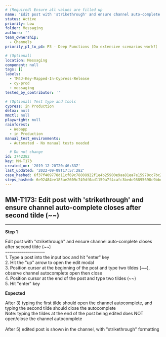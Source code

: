 ```yaml
---
# (Required) Ensure all values are filled up
name: "Edit post with 'strikethrough' and ensure channel auto-complete closes after second tilde (~~)"
status: Active
priority: Low
folder: Messaging
authors: ''
team_ownership:
  - Channels
priority_p1_to_p4: P3 - Deep Functions (Do extensive scenarios work?)

# (Optional)
location: Messaging
component: null
tags: []
labels:
  - TM4J-Key-Mapped-In-Cypress-Release
  - cy-prod
  - messaging
tested_by_contributor: ''

# (Optional) Test type and tools
cypress: in Production
detox: null
mmctl: null
playwright: null
rainforest:
  - Webapp
  - in Production
manual_test_environments:
  - Automated - No manual tests needed

  # Do not change
id: 3742382
key: MM-T173
created_on: '2019-12-20T20:46:33Z'
last_updated: '2022-09-09T17:57:28Z'
case_hashed: 6f37f409778d11cf69c78808922f1e4b25900e9aa81ea7e15978cc7bc228a011a502a64cf11deccbde14ed4c27aedabe
steps_hashed: 6e92484ee185ae2609c749df0ad1159a7f4cafc3bedc98895698c9bbce24796c415c1d0921abe94251600bebe20a11d6
---
```


<!-- (Auto-generated) Based on frontmatter's "key" and "name" -->

## MM-T173: Edit post with 'strikethrough' and ensure channel auto-complete closes after second tilde (~~)

---

**Step 1**

Edit post with "strikethrough" and ensure channel auto-complete closes after second tilde (\~\~)\
\--------------------\
1\. Type a post into the input box and hit "enter" key\
2\. Hit the "up" arrow to open the edit modal\
3\. Position cursor at the beginning of the post and type two tildes (\~\~), observe channel autocomplete open then close\
4\. Position cursor at the end of the post and type two tildes (\~\~)\
5\. Hit "enter" key

**Expected**

After 3) typing the first tilde should open the channel autocomplete, and typing the second tilde should close the autocomplete\
Note: typing the tildes at the end of the post being edited does NOT open/close the channel autocomplete\
\
After 5) edited post is shown in the channel, with "strikethrough" formatting
